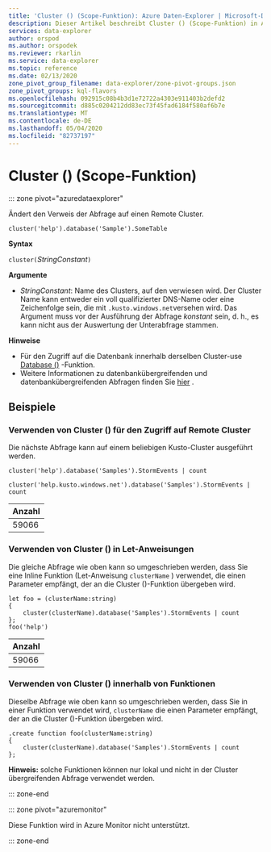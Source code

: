 ```yaml
---
title: 'Cluster () (Scope-Funktion): Azure Daten-Explorer | Microsoft-Dokumentation'
description: Dieser Artikel beschreibt Cluster () (Scope-Funktion) in Azure Daten-Explorer.
services: data-explorer
author: orspod
ms.author: orspodek
ms.reviewer: rkarlin
ms.service: data-explorer
ms.topic: reference
ms.date: 02/13/2020
zone_pivot_group_filename: data-explorer/zone-pivot-groups.json
zone_pivot_groups: kql-flavors
ms.openlocfilehash: 092915c08b4b3d1e72722a4303e911403b2defd2
ms.sourcegitcommit: d885c0204212dd83ec73f45fad6184f580af6b7e
ms.translationtype: MT
ms.contentlocale: de-DE
ms.lasthandoff: 05/04/2020
ms.locfileid: "82737197"
---
```

# <a name="cluster-scope-function"></a>Cluster () (Scope-Funktion)

::: zone pivot="azuredataexplorer"

Ändert den Verweis der Abfrage auf einen Remote Cluster. 

```kusto
cluster('help').database('Sample').SomeTable
```

**Syntax**

`cluster(`*StringConstant*`)`

**Argumente**

* *StringConstant*: Name des Clusters, auf den verwiesen wird. Der Cluster Name kann entweder ein voll qualifizierter DNS-Name oder eine Zeichenfolge sein, die mit `.kusto.windows.net`versehen wird. Das Argument muss vor der Ausführung der Abfrage _konstant_ sein, d. h., es kann nicht aus der Auswertung der Unterabfrage stammen.

**Hinweise**

* Für den Zugriff auf die Datenbank innerhalb derselben Cluster-use [Database ()](databasefunction.md) -Funktion.
* Weitere Informationen zu datenbankübergreifenden und datenbankübergreifenden Abfragen finden Sie [hier](cross-cluster-or-database-queries.md) .  

## <a name="examples"></a>Beispiele

### <a name="use-cluster-to-access-remote-cluster"></a>Verwenden von Cluster () für den Zugriff auf Remote Cluster 

Die nächste Abfrage kann auf einem beliebigen Kusto-Cluster ausgeführt werden.

```kusto
cluster('help').database('Samples').StormEvents | count

cluster('help.kusto.windows.net').database('Samples').StormEvents | count  
```

|Anzahl|
|---|
|59066|

### <a name="use-cluster-inside-let-statements"></a>Verwenden von Cluster () in Let-Anweisungen 

Die gleiche Abfrage wie oben kann so umgeschrieben werden, dass Sie eine Inline Funktion (Let-Anweisung `clusterName` ) verwendet, die einen Parameter empfängt, der an die Cluster ()-Funktion übergeben wird.

```kusto
let foo = (clusterName:string)
{
    cluster(clusterName).database('Samples').StormEvents | count
};
foo('help')
```

|Anzahl|
|---|
|59066|

### <a name="use-cluster-inside-functions"></a>Verwenden von Cluster () innerhalb von Funktionen 

Dieselbe Abfrage wie oben kann so umgeschrieben werden, dass Sie in einer Funktion verwendet wird, `clusterName` die einen Parameter empfängt, der an die Cluster ()-Funktion übergeben wird.

```kusto
.create function foo(clusterName:string)
{
    cluster(clusterName).database('Samples').StormEvents | count
};
```

**Hinweis:** solche Funktionen können nur lokal und nicht in der Cluster übergreifenden Abfrage verwendet werden.

::: zone-end

::: zone pivot="azuremonitor"

Diese Funktion wird in Azure Monitor nicht unterstützt.

::: zone-end
